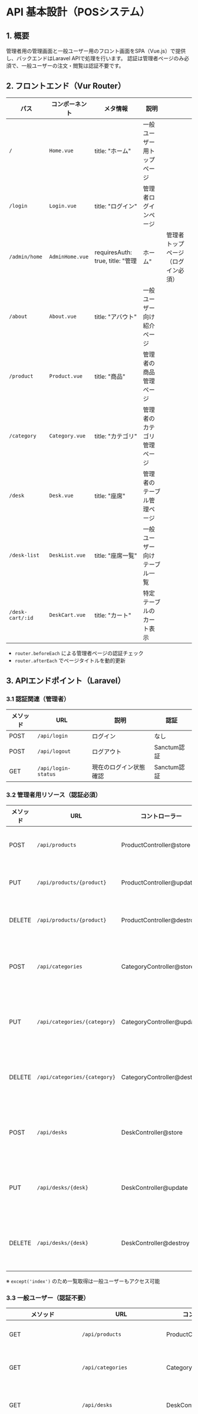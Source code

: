 # API 基本設計（POSシステム）
## 1. 概要
管理者用の管理画面と一般ユーザー用のフロント画面をSPA（Vue.js）で提供し、バックエンドはLaravel APIで処理を行います。
認証は管理者ページのみ必須で、一般ユーザーの注文・閲覧は認証不要です。

## 2. フロントエンド（Vur Router）
| パス               | コンポーネント         | メタ情報                           | 説明             |                   |
| ---------------- | --------------- | ------------------------------ | -------------- | ----------------- |
| `/`              | `Home.vue`      | title: "ホーム"                   | 一般ユーザー用トップページ  |                   |
| `/login`         | `Login.vue`     | title: "ログイン"                  | 管理者ログインページ     |                   |
| `/admin/home`    | `AdminHome.vue` | requiresAuth: true, title: "管理 | ホーム"           | 管理者トップページ（ログイン必須） |
| `/about`         | `About.vue`     | title: "アバウト"                  | 一般ユーザー向け紹介ページ  |                   |
| `/product`       | `Product.vue`   | title: "商品"                    | 管理者の商品管理ページ    |                   |
| `/category`      | `Category.vue`  | title: "カテゴリ"                  | 管理者のカテゴリ管理ページ  |                   |
| `/desk`          | `Desk.vue`      | title: "座席"                    | 管理者のテーブル管理ページ  |                   |
| `/desk-list`     | `DeskList.vue`  | title: "座席一覧"                  | 一般ユーザー向けテーブル一覧 |                   |
| `/desk-cart/:id` | `DeskCart.vue`  | title: "カート"                   | 特定テーブルのカート表示   |                   |

- `router.beforeEach` による管理者ページの認証チェック
- `router.afterEach` でページタイトルを動的更新

## 3. APIエンドポイント（Laravel）
### 3.1 認証関連（管理者）
| メソッド | URL                 | 説明          | 認証        |
| ---- | ------------------- | ----------- | --------- |
| POST | `/api/login`        | ログイン        | なし        |
| POST | `/api/logout`       | ログアウト       | Sanctum認証 |
| GET  | `/api/login-status` | 現在のログイン状態確認 | Sanctum認証 |

### 3.2 管理者用リソース（認証必須）
| メソッド   | URL                          | コントローラー                     | 説明     |
| ------ | ---------------------------- | --------------------------- | ------ |
| POST   | `/api/products`              | ProductController\@store    | 商品登録   |
| PUT    | `/api/products/{product}`    | ProductController\@update   | 商品更新   |
| DELETE | `/api/products/{product}`    | ProductController\@destroy  | 商品削除   |
| POST   | `/api/categories`            | CategoryController\@store   | カテゴリ登録 |
| PUT    | `/api/categories/{category}` | CategoryController\@update  | カテゴリ更新 |
| DELETE | `/api/categories/{category}` | CategoryController\@destroy | カテゴリ削除 |
| POST   | `/api/desks`                 | DeskController\@store       | テーブル登録 |
| PUT    | `/api/desks/{desk}`          | DeskController\@update      | テーブル更新 |
| DELETE | `/api/desks/{desk}`          | DeskController\@destroy     | テーブル削除 |

※ `except('index')` のため一覧取得は一般ユーザーもアクセス可能

### 3.3 一般ユーザー（認証不要）
| メソッド                | URL                          | コントローラー                   | 説明              |
| ------------------- | ---------------------------- | ------------------------- | --------------- |
| GET                 | `/api/products`              | ProductController\@index  | 商品一覧取得          |
| GET                 | `/api/categories`            | CategoryController\@index | カテゴリ一覧取得        |
| GET                 | `/api/desks`                 | DeskController\@index     | テーブル一覧取得        |
| GET                 | `/api/orders/{deskId}/items` | OrderController\@items    | 特定テーブルの注文アイテム取得 |
| GET/POST/PUT/DELETE | `/api/orders`                | OrderController           | 注文CRUD          |
| GET/POST/PUT/DELETE | `/api/order-items`           | OrderItemController       | 注文アイテムCRUD      |

### 3.4 API認証方式
- 管理者ページは Laravel Sanctum を利用
- 一般ユーザー向けページ・注文は認証不要

## 4. ポイント
- 管理者ページは SPA 内でログイン状態をチェックし、未ログイン時は /login にリダイレクト
- `<router-link>` と `<router-view>` でナビゲーション制御
- APIは `/api/` プレフィックスで統一